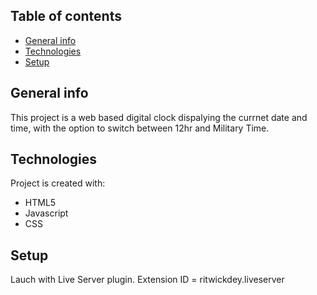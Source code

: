 ## Table of contents
* [General info](#general-info)
* [Technologies](#technologies)
* [Setup](#setup)

## General info
This project is a web based digital clock dispalying the currnet date and time, with the option to switch between 12hr and Military Time.

## Technologies
Project is created with:
* HTML5
* Javascript
* CSS

## Setup
Lauch with Live Server plugin. Extension ID = ritwickdey.liveserver